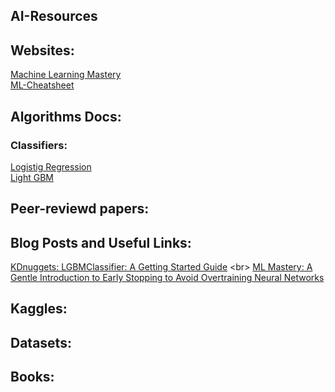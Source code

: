 ## AI-Resources


## Websites:
[Machine Learning Mastery](https://machinelearningmastery.com/) <br>
[ML-Cheatsheet](https://ml-cheatsheet.readthedocs.io/en/latest/#)

## Algorithms Docs:
### Classifiers:
[Logistig Regression](https://scikit-learn.org/stable/modules/generated/sklearn.linear_model.LogisticRegression.html) <br>
[Light GBM](https://lightgbm.readthedocs.io/en/latest/index.html)

## Peer-reviewd papers:


## Blog Posts and Useful Links:
[KDnuggets: LGBMClassifier: A Getting Started Guide]([https://scikit-learn.org/stable/modules/generated/sklearn.linear_model.LogisticRegression.html](https://www.kdnuggets.com/2023/07/lgbmclassifier-gettingstarted-guide.html)https://www.kdnuggets.com/2023/07/lgbmclassifier-gettingstarted-guide.html) <br>
[ML Mastery: A Gentle Introduction to Early Stopping to Avoid Overtraining Neural Networks](https://machinelearningmastery.com/early-stopping-to-avoid-overtraining-neural-network-models/#:~:text=A%20problem%20with%20early%20stopping,training%20data%20is%20very%20limited)




## Kaggles:

## Datasets:

## Books:



